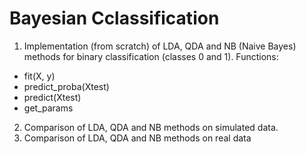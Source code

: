 # Bayesian Cclassification

1. Implementation (from scratch) of LDA, QDA and NB (Naive Bayes) methods for binary classification (classes 0 and 1). Functions:
  * fit(X, y)
  * predict_proba(Xtest)
  * predict(Xtest)
  * get_params
2. Comparison of LDA, QDA and NB methods on simulated data.
3. Comparison of LDA, QDA and NB methods on real data
